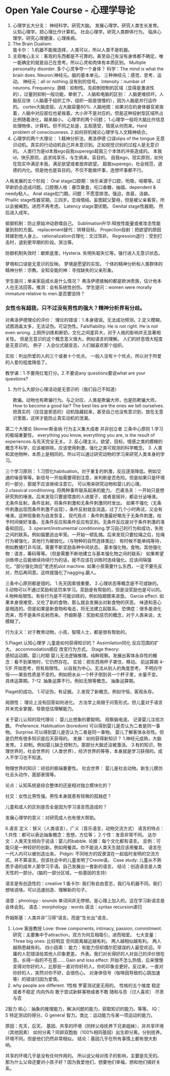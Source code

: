 # Open Yale Course - 心理学导论

1. 心理学五大分支： 神经科学。研究大脑。 发展心理学。研究人类生长发育。 认知心理学。把心理比作计算机。 社会心理学。研究人类群体行为。 临床心理学。研究心理健康，心理疾病。
2. The Brain Dualism:\
   笛卡尔： 1.机器不能做选择，人类可以，所以人类不是机器。
3. 主观唯心主义：客观的东西都是不可靠的。甚至自己有没有身体都不确定。唯一能确定的就是自己在思考。所以心灵和肉体有本质区别。 Multiple personality disorder. 多个心灵争夺一个身体？ 科学：The mind is what the brain does. Neuron:神经元。脑的基本单元。 三种神经元：感觉、思考、运动。 神经元：all or nothing.没有别的信号。 Intensity：number of neurons. Frequency. 酒精：抑制性。先抑制控制的区域（显得是激进性的），过量则抑制一般功能，晕倒了。 人脑和电脑的区别： 人脑更难损坏。人脑反应快（人脑基于组织工作，组织一般是很慢的），因为人脑是并行运作的。 cortex大脑皮层。占大脑容量80%. 人脑地图：如果对应的身体器官紧挨着，人脑中对应部位也紧挨着。大小并不是对应的。但是这种投射型区域所占比例随着进化，越来越小。 心理学的两个问题； 1.心理学一般将大脑比作信息处理物体，计算机。但不同之处是，主观感受，情感从何而来。Hard problem of consciousness. 2.如何将机械论心理学与人文精神结合。
4. 心理学的两个大理论： 1.精神分析法，弗洛伊德 口误slips of the tongue 无意识动机。真实的行动动机自己并未意识到。正如视觉识别的过程人是无意识的。 人类行为是id本我ego自我superego超我三个本体的冲突造成的。 本我id，快乐原则，追求纯享乐，与生俱来。盲目的。 自我ego，现实原则，如何在现实中满足本我，满足欲望或者放弃欲望。 超我superego，社会规范，道德的内化。但是他也是盲目的。不仅不能做坏事，连想坏事都不行。

人格发展的五个阶段： Oral stage口腔期：快乐来源于口腔，吮吸，咀嚼等。过早断奶会造成问题。口腔期人格：暴饮暴食，吃口香糖，抽烟，dependent & needy粘人。 Anal stage肛门期。问题：不愿意排泄。强迫，吝啬，洁癖。 Phallic stage性器官期。三四岁。恋母情结。妄图弑父娶母，但是被父亲看穿，所以会被阉割。进而不再考虑。 Latency stage潜伏期。 Genital stage性器期。 然后进入成年。

抵御机制：防止原始冲动吞噬自己。 Sublimation升华:释放性能量或者攻击性能量到别的方面。 replacement替代：转移目标。 Projection投射：把欲望的原因转嫁到他人身上。 rationalization合理化：文过饰非。 Regression退行：受到打击时，退到更早期的阶段。哭泣等。

防御机制失效时：歇斯底里。Hysteria. 失明失聪失忆等。强行进入无意识状态。

梦境和口误是无意识的反映。 梦境是愿望的实现。 个体的精神分析和人类群体的精神分析：宗教。全知全能的神：寻找缺失的父亲形象。

学生提问；单亲家庭成长是什么情况？ 弗洛伊德接触的都是欧洲贵族，估计他本人也无法回答。推测：会有系统性创伤。 学生提问：women were morally immature relative to men.是否要坚持？

### 女性也有超我，只不过没有男性的强大？精神分析界有分歧。

对弗洛伊德理论的评价： 理论的错误：1.本身错误。无法成功预测。2.定义模糊，试图涵盖太多，无法证伪。可证伪性。Falsifiability. He is not right. He is not even wrong. 上厕所训练和断奶，文化之间差异大，对于人格的影响并无显著相关性。 但是无意识的这个概念意义很大。例如语言的理解。 人们的好恶很大程度是无意识的。 例子：入会仪式越变态，人们越喜欢那个组织。

实验：列出所爱的人的三个或者十个优点。 一般人没有十个优点，所以对于所爱的人爱的程度降低了。

教学课：1.不要用红笔打分。2.不要说any questions要说what are your questions?

1.  为什么大部分心理活动是无意识的（我们自己不知道）&#x20;

    欺骗。动物也有欺骗行为。与之对应，人类是欺骗大师，也是防欺骗大师。How to become a good liar? The best lies are the ones we tell ourselves. 把真实的（往往是邪恶的）动机隐藏起来，甚至自己也没有意识到，放在无意识里面，这样才能防止真实动机的泄漏。&#x20;

第二个大理论 Skinner斯金纳 行为主义集大成者 并非创立者 三条中心原则 1.学习的极端重要性。 everything you know, everything you are, is the result of experiences.与先天完全无关。 2. 反心理主义。欲望，目标，情感之类的模糊的概念不科学，应该被排除。应该使用刺激，强化之类可观测的科学概念。 3. 人类和其他物种，本质上是相同的。所以可以通过研究动物的学习来研究人类本身的学习。

三个学习原则： 1.习惯化habituation。对于重复的刺激，反应逐渐降低。例如交通的噪音等等。新信号一开始需要得到注意，来判断是否危险。但是如果只是环境的一部分，那就不应该继续注意它。 可以用来研究动物和婴儿的心理。 2.classical conditioning. 将两种事件联系起来的能力。 巴甫洛夫：一开始只是想研究狗的唾液。后来发现只要是喂食的人进屋子，或者是摇铃，都会分泌唾液。 无条件反射。条件反射。将条件刺激和无条件刺激同时发出。 如果不强化（无条件刺激出现而条件刺激不出现），条件反射就会消退。过了几个小时再试，又会有唾液。这种现象称为自发恢复。 现代观点：条件刺激最好略先于无条件刺激，给予时间做好准备。无条件反应和条件反应有区别。无条件反应是对于条件刺激的准备和回应。 3. operant/instrumental conditioning.学习自己的行为和成功，失败之间的联系。例如猫要逃出牢笼。一开始一顿乱搞。后来发现只要拉绳之后，拉绳行为被强化，其他行为被弱化。（与物种的自然选择类比） 有时候不能单纯等待，例如教猪打乒乓球。需要不断奖励各种中间状态。 基本强化物。食物。其他强化物：语言，筹码等等。（但是需要不断地建立与基本强化物之间的联系） 如果希望训练停止后能继续持续行为的话，就不应该在训练时连续强化。应该间隔强化。“部分强化效应”老虎机slot machine. 如果小孩需要什么东西，一定不要先反对，然后再同意。这样就强化了nagging.磨人。

三条中心原则都是错的。 1.先天因素很重要。 2.心理状态等概念是不可或缺的。 3.动物可以不通过奖励和惩罚来学习。奖励是有帮助的，但是没奖励也是可以的。 4.物种局限性。有些行为是不可能训练的。例如拍翅膀来进食。 Garcia effect. 如果本身很难受，又吃了新的食物，那么就会发展出对新食物的厌恶。 味道和恶心是相连的。但是如果是新食物和电击，将无法建立起联系。 恐惧症：很多是进化而来，而不是条件反射而来。 乔姆斯基：奖励和惩罚的概念，对于人类来说，太模糊了。

行为主义：对于教育动物，小孩，智障人士，都是很有帮助的。

5.Piaget.认知心理学 儿童是如何获得知识的？ Assimilation同化 反应范围的扩大。 accommodation顺应 改变行为方式。 Stage theory:\
感知运动期。婴儿时期 婴儿无法逻辑推理。纯粹观察。发展出客体永存性的概念：看不到某物时，它仍然存在。 实验：把东西用杯子罩住，移动。 前运算期 4-5岁 开始思考，但有局限性。 以自我为中心。无法从别人的角度思考。 不明白守恒——某些性质是不变的。例如把水从一个杯子倒到另一个杯子里，水量不变。 具体运算期。7-12. 抽象运算不行。例如无限等概念。 抽象运算期。

Piaget的成功。 1.可证伪，有证据。 2.发现了新概念。例如守恒，客观永存。

局限性： 理论上没有回答如何进化。 方法学上局限于问答形式。但儿童对于语言并未完全掌握，导致低估理解能力。

关于婴儿认知的现代理论： 婴儿比想象的要聪明。 观察脑电波。 记录婴儿注视次数。 Preference. Habituation (boredom) 可以得到婴儿是否认为二者是同一事物。 Surprise.可以得到婴儿是否认为二者是同一事物。 婴儿了解客体永存性。但是仍然有很多知识是后天获得的。 发展：如何获得新知识？ 1.神经元成熟，大脑发育。 2.抑制。例如婴儿缺乏控制力。那部分大脑还没被激活。 3.有的知识，物理世界的，社会世界的（人类世界），经济世界的等等，本身就是学习获得的。成人不学习也不知道。

物理世界的知识：经验的极端重要性。 社会世界： 婴儿是社会动物。新生儿模仿吐舌头动作，面部表情等。

论点：认知系统是综合整体的还是相对独立模块化的？

社交：女性比男性强。男性本身就患有轻微的孤独症？

儿童和成人的区别是否全是因为学习语言而造成的？

发展心理学的意义：对研究成人也有很大帮助。

6.语言 定义：狭义（人类语言），广义（音乐语言，动物交流方式） 语言的特点： 1.共性：都可以表达抽象概念：思想，方位等； 2.个性：发音非常不同。 达尔文：人类天生倾向于说话：婴儿的babble. 论据：每个文化都有语言。 反例：可能只是一种较好的创新。例如用餐具。你不能说人类天生就应该用餐具。 语言在一代人内可以被创造出来。 Pidgin: 不同地方的奴隶混在一起临时发明的交流方式。并不算语言。但该社会中的儿童发明了Creole语。 Case study: 儿童从不熟悉手语的成年人那学习手语。自己发展出一套新的语言。 结论：创造语言是人类天性的一部分。（脑的一部分区域，一些基因的支持）

语言是有创造性的：creative 1.笛卡尔: 我们有自由意志，我们与机器不同。我们想啥说啥。可以迅速创造、理解新的句子。

语音：phnology : sounds 单词间并无停顿。是心理上加入的。这在学习新语言是会体会到。 语态：morphology : words 语法：syntax recursion递归

乔姆斯基：人类并非“习得”语言。而是“生长出”语言。

1. Love 客座教授 Love: three components, intimacy, passion, commitment. 研究：主要集中于attraction，双方为何互相吸引，进而相爱。 七大变量： Three big ones: 比较明显 空间距离越近越有利。 两人越相似越有利。 两人越熟悉越有利。 四小因素： 能力：有能力但却偶尔犯错误的人最受欢迎。平庸的人犯错误给其他人印象更差。 外表。我们对长得好的人对自己的评价很在意。长得一般的不在意…… Gain and loss effect: 开始不怎么热情，后来慢慢变得对你好的人，比那些一直对你好的人，你的印象会更好。反过来，一直对你好的人，突然对你不好，会很伤心。 对身体信号（咖啡因导致的心跳加速等）的错误归因为爱情。
2. why people are different. 1性格 罗夏测试是无用的。 性格的五个维度 稳定或者不稳定 内向外向 敢于尝试新鲜事物或者不敢 随和与否（讨人喜欢） 尽责与否

2智力 核心：抽象的推理能力，解决问题的能力，获取知识的能力。等等。 IQ： S 特定测试的得分。G general 智力。类比：运动能力与某一项运动的能力。

原因：先天，后天。 基因、共享的环境（同样父母抚养下兄弟姐妹）、非共享环境（其他因素） 如何分离？同卵双胞胎（100%相同基因）出生即分离，分别抚养。环境不同。但是他们仍然非常相似。 结论：基因几乎在所有事情上都有很大影响。

共享的环境几乎是没有任何作用的。 所以说父母对孩子的影响，主要是先天的。 那为什么父母还要对小孩子好？因为我爱他们，想要他们幸福，想和他们搞好关系。
